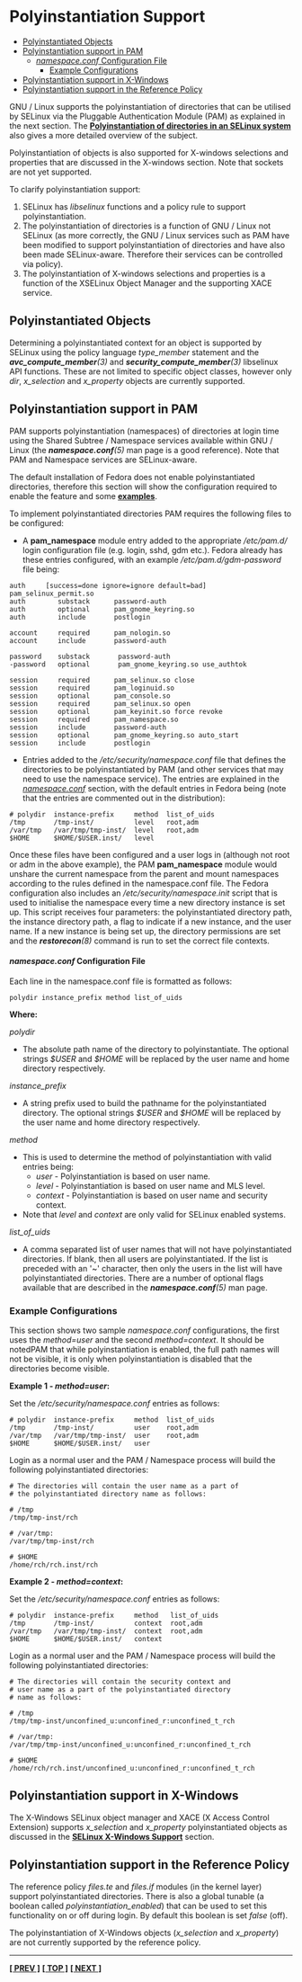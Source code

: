 # Polyinstantiation Support

- [Polyinstantiated Objects](#polyinstantiated-objects)
- [Polyinstantiation support in PAM](#polyinstantiation-support-in-pam)
  - [*namespace.conf* Configuration File](#namespace.conf-configuration-file)
    - [Example Configurations](#example-configurations)
- [Polyinstantiation support in X-Windows](#polyinstantiation-support-in-x-windows)
- [Polyinstantiation support in the Reference Policy](#polyinstantiation-support-in-the-reference-policy)

GNU / Linux supports the polyinstantiation of directories that can be
utilised by SELinux via the Pluggable Authentication Module (PAM) as explained
in the next section. The
[**Polyinstantiation of directories in an SELinux system**](http://www.coker.com.au/selinux/talks/sage-2006/PolyInstantiatedDirectories.html)
also gives a more detailed overview of the subject.

Polyinstantiation of objects is also supported for X-windows selections
and properties that are discussed in the X-windows section. Note that
sockets are not yet supported.

To clarify polyinstantiation support:

1. SELinux has *libselinux* functions and a policy rule to support
   polyinstantiation.
2. The polyinstantiation of directories is a function of GNU / Linux
   not SELinux (as more correctly, the GNU / Linux services such as PAM
   have been modified to support polyinstantiation of directories and
   have also been made SELinux-aware. Therefore their services can be
   controlled via policy).
3. The polyinstantiation of X-windows selections and properties is a
   function of the XSELinux Object Manager and the supporting XACE
   service.

## Polyinstantiated Objects

Determining a polyinstantiated context for an object is supported by
SELinux using the policy language *type_member* statement and the
***avc_compute_member**(3)* and ***security_compute_member**(3)*
libselinux API functions. These are not limited to specific object
classes, however only *dir*, *x_selection* and *x_property* objects are
currently supported.

## Polyinstantiation support in PAM

PAM supports polyinstantiation (namespaces) of directories at login time
using the Shared Subtree / Namespace services available within GNU /
Linux (the ***namespace.conf**(5)* man page is a good reference). Note
that PAM and Namespace services are SELinux-aware.

The default installation of Fedora does not enable polyinstantiated
directories, therefore this section will show the configuration required
to enable the feature and some [**examples**](#example-configurations).

To implement polyinstantiated directories PAM requires the following
files to be configured:

- A **pam_namespace** module entry added to the appropriate */etc/pam.d/*
  login configuration file (e.g. login, sshd, gdm etc.). Fedora
  already has these entries configured, with an example
  */etc/pam.d/gdm-password* file being:

```
auth     [success=done ignore=ignore default=bad] pam_selinux_permit.so
auth        substack      password-auth
auth        optional      pam_gnome_keyring.so
auth        include       postlogin

account     required      pam_nologin.so
account     include       password-auth

password    substack       password-auth
-password   optional       pam_gnome_keyring.so use_authtok

session     required      pam_selinux.so close
session     required      pam_loginuid.so
session     optional      pam_console.so
session     required      pam_selinux.so open
session     optional      pam_keyinit.so force revoke
session     required      pam_namespace.so
session     include       password-auth
session     optional      pam_gnome_keyring.so auto_start
session     include       postlogin
```

- Entries added to the */etc/security/namespace.conf* file that defines
  the directories to be polyinstantiated by PAM (and other services
  that may need to use the namespace service). The entries are
  explained in the
  [*namespace.conf*](#namespace.conf-configuration-file) section,
  with the default entries in Fedora being (note that the entries are
  commented out in the distribution):

```
# polydir  instance-prefix     method  list_of_uids
/tmp       /tmp-inst/          level   root,adm
/var/tmp   /var/tmp/tmp-inst/  level   root,adm
$HOME      $HOME/$USER.inst/   level
```

Once these files have been configured and a user logs in (although not
root or adm in the above example), the PAM **pam_namespace** module would
unshare the current namespace from the parent and mount namespaces
according to the rules defined in the namespace.conf file. The Fedora
configuration also includes an */etc/security/namespace.init* script that
is used to initialise the namespace every time a new directory instance
is set up. This script receives four parameters: the polyinstantiated
directory path, the instance directory path, a flag to indicate if a new
instance, and the user name. If a new instance is being set up, the
directory permissions are set and the ***restorecon**(8)* command is run
to set the correct file contexts.

#### *namespace.conf* Configuration File

Each line in the namespace.conf file is formatted as follows:

```
polydir instance_prefix method list_of_uids
```

**Where:**

*polydir*

- The absolute path name of the directory to polyinstantiate. The optional
  strings *\$USER* and *\$HOME* will be replaced by the user name and home
  directory respectively.

*instance_prefix*

- A string prefix used to build the pathname for the polyinstantiated
  directory. The optional strings *\$USER* and *\$HOME* will be replaced by
  the user name and home directory respectively.

*method*

- This is used to determine the method of polyinstantiation with valid
  entries being:
  - *user*    - Polyinstantiation is based on user name.
  - *level*   - Polyinstantiation is based on user name and MLS level.
  - *context* - Polyinstantiation is based on user name and security context.
- Note that *level* and *context* are only valid for SELinux enabled systems.

*list_of_uids*

- A comma separated list of user names that will not have polyinstantiated
  directories. If blank, then all users are polyinstantiated. If the list is
  preceded with an '~' character, then only the users in the list will have
  polyinstantiated directories.
  There are a number of optional flags available that are described in the
  ***namespace.conf**(5)* man page.

### Example Configurations

This section shows two sample *namespace.conf* configurations, the first
uses the *method=user* and the second *method=context*. It should be notedPAM
that while polyinstantiation is enabled, the full path names will not be
visible, it is only when polyinstantiation is disabled that the
directories become visible.

**Example 1 - *method=user*:**

Set the */etc/security/namespace.conf* entries as follows:

```
# polydir  instance-prefix     method  list_of_uids
/tmp       /tmp-inst/          user    root,adm
/var/tmp   /var/tmp/tmp-inst/  user    root,adm
$HOME      $HOME/$USER.inst/   user
```

Login as a normal user and the PAM / Namespace process will build the
following polyinstantiated directories:

```
# The directories will contain the user name as a part of
# the polyinstantiated directory name as follows:

# /tmp
/tmp/tmp-inst/rch

# /var/tmp:
/var/tmp/tmp-inst/rch

# $HOME
/home/rch/rch.inst/rch
```

**Example 2 - *method=context*:**

Set the */etc/security/namespace.conf* entries as follows:

```
# polydir  instance-prefix     method   list_of_uids
/tmp       /tmp-inst/          context  root,adm
/var/tmp   /var/tmp/tmp-inst/  context  root,adm
$HOME      $HOME/$USER.inst/   context
```

Login as a normal user and the PAM / Namespace process will build the
following polyinstantiated directories:

```
# The directories will contain the security context and
# user name as a part of the polyinstantiated directory
# name as follows:

# /tmp
/tmp/tmp-inst/unconfined_u:unconfined_r:unconfined_t_rch

# /var/tmp:
/var/tmp/tmp-inst/unconfined_u:unconfined_r:unconfined_t_rch

# $HOME
/home/rch/rch.inst/unconfined_u:unconfined_r:unconfined_t_rch
```

## Polyinstantiation support in X-Windows

The X-Windows SELinux object manager and XACE (X Access Control
Extension) supports *x_selection* and *x_property* polyinstantiated
objects as discussed in the
[**SELinux X-Windows Support**](x_windows.md#x-windows-selinux-support)
section.

## Polyinstantiation support in the Reference Policy

The reference policy *files.te* and *files.if* modules (in the kernel
layer) support polyinstantiated directories. There is also a global
tunable (a boolean called *polyinstantiation_enabled*) that can be used
to set this functionality on or off during login. By default this
boolean is set *false* (off).

The polyinstantiation of X-Windows objects (*x_selection* and
*x_property*) are not currently supported by the reference policy.

<!-- %CUTHERE% -->

---
**[[ PREV ]](auditing.md)** **[[ TOP ]](#)** **[[ NEXT ]](pam_login.md)**
